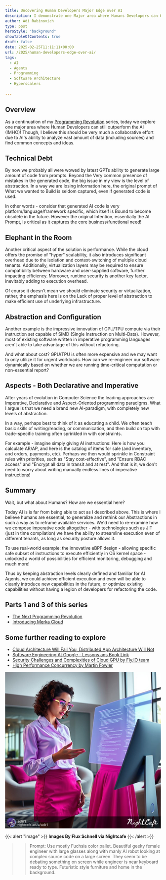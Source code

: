```yaml
---
title: Uncovering Human Developers Major Edge over AI
description: I demonstrate one Major area where Humans Developers can Outsmart the AI, albeit even here it should be Collaborative Effort!
author: Adi Rabinovich
type: post
heroStyle: "background"
showTableOfContents: true
draft: false
date: 2025-02-25T11:11:11+00:00
url: /2025/human-developers-edge-over-ai/
tags:
  - AI
  - Agents
  - Programming
  - Software Architecture
  - Hyperscalers

---
```


## Overview

As a continuation of my [Programming Revolution](/2025/the-next-programming-revolution/) series, today we explore one major area where Human Developers can still outperform the AI (IMHO)! Though, I believe this should be very much a collaborative effort due to AI's ability to analyze vast amount of data (including sources) and find common concepts and ideas.

## Technical Debt

By now we probably all were wowed by latest GPTs ability to generate large amount of code from prompts. Beyond the Very common presence of mistakes in the generated code, the big issue in my view is the level of abstraction. In a way we are losing information here, the original prompt of What we wanted to Build is seldom captured, even if generated code is used. 

In other words - consider that generated AI code is very platform/language/framework specific, which itself is Bound to become obsolete in the future. However the original Intention, essentially the AI Prompt, is critical as it captures the core business/functional need!

## Elephant in the Room

Another critical aspect of the solution is performance. While the cloud offers the promise of "hyper" scalability, it also introduces significant overhead due to the isolation and context-switching of multiple cloud tenants. Additionally, virtualization layers may be required to ensure compatibility between hardware and user-supplied software, further impacting efficiency. Moreover, runtime security is another key factor, inevitably adding to execution overhead.

Of course it doesn't mean we should eliminate security or virtualization, rather, the emphasis here is on the Lack of proper level of abstraction to make efficient use of underlying infrastructure.

## Abstraction and Configuration

Another example is the impressive innovation of GPU/TPU compute via their instruction set capable of SIMD (Single Instruction on Multi-Data). However, most of existing software written in imperative programming languages aren't able to take advantage of this without refactoring.

And what about cost? GPU/TPU is often more expensive and we may want to only utilize it for urgent workloads. How can we re-engineer our software dynamically based on whether we are running time-critical computation or non-essential report?

## Aspects - Both Declarative and Imperative

After years of evolution in Computer Science the leading approaches are Imperative, Declarative and Aspect-Oriented programming paradigms. What I argue is that we need a brand new AI-paradigm, with completely new levels of abstraction.

In a way, perhaps best to think of it as educating a child. We often teach basic skills of writing/reading, or communication, and then build on top with trade-specific training often sprinkled in with constraints.

For example - imagine simply giving AI instructions: Here is how you calculate AR/AP, and here is the catalog of items for sale (and inventory, and orders, payments, etc). Perhaps we then would sprinkle in Constraint rules with priorities, such as "Stay cost-effective", and "Ensure RBAC access" and "Encrypt all data in transit and at rest". And that is it, we don't need to worry about writing manually endless lines of imperative instructions!

## Summary

Wait, but what about Humans? How are we essential here?

Today AI is is far from being able to act as I described above. This is where I believe humans are essential, to generalize and rethink our Abstractions in such a way as to reframe available services. We'd need to re-examine how we compose imperative code altogether - with technologies such as JIT (just in time compilation) we have the ability to streamline execution even of different tenants, as long as security posture allows it.

To use real-world example: the innovative eBPF design - allowing specific safe subset of instructions to execute efficiently in OS kernel space - unlocked a world of possibilities for efficient monitoring, debugging and much more!

Thus by keeping abstraction levels clearly defined and familiar for AI Agents, we could achieve efficient execution and even will be able to cleanly introduce new capabilities in the future, or optimize existing capabilities without having a legion of developers for refactoring the code.

## Parts 1 and 3 of this series

- [The Next Programming Revolution](/2025/the-next-programming-revolution/)
- [Introducing Merka Cloud](/2025/introducing-merka-cloud/)

## Some further reading to explore

- [Cloud Architecture Will Fail You, Distributed App Architecture Will Not](https://akka.io/blog/cloud-architecture-will-fail-you-distributed-app-architecture-will-not)
- [Software Engineering At Google - Lessons ans Book Link](https://swizec.com/blog/what-i-learned-from-software-engineering-at-google/)
- [Security Challenges and Complexities of Cloud GPU by Fly.IO team](https://fly.io/blog/wrong-about-gpu/)
- [High Performance Concurrency by Martin Fowler](https://martinfowler.com/articles/lmax.html)

![Same Prompt - lovely image yet a bit Creepy, No?](Fj14IJIptFbqr8GZgXQG--2--a0mbr.jpg "AI and Human collaborating on source code")

{{< alert "image" >}}
**Images By Flux Schnell via Nightcafe**
{{< /alert >}}
>> Prompt: Use mostly Fuchsia color pallet. Beautiful geeky female engineer with large glasses along with manly AI robot looking at complex source code on a large screen. They seem to be debating something on screen while engineer is near keyboard ready to type. Futuristic style furniture and home in the background.

